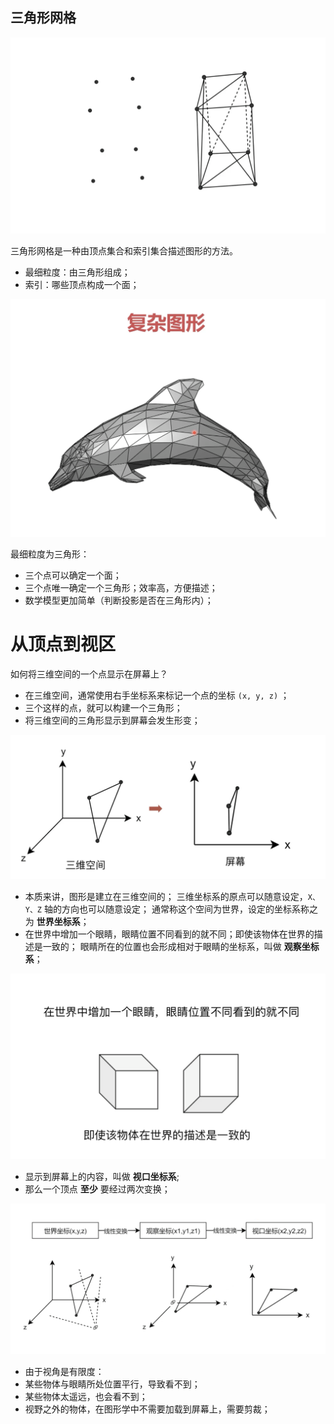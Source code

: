 ## 三角形网格

![三角形网格](assets/图形学_三角形网格.PNG)

三角形网格是一种由顶点集合和索引集合描述图形的方法。
* 最细粒度：由三角形组成；
* 索引：哪些顶点构成一个面；

![三角形网格](assets/图形学_三角形网格_复杂图形.PNG)

最细粒度为三角形：
* 三个点可以确定一个面；
* 三个点唯一确定一个三角形；效率高，方便描述；
* 数学模型更加简单（判断投影是否在三角形内）；

# 从顶点到视区

如何将三维空间的一个点显示在屏幕上？
* 在三维空间，通常使用右手坐标系来标记一个点的坐标 `(x, y, z)` ；
* 三个这样的点，就可以构建一个三角形；
* 将三维空间的三角形显示到屏幕会发生形变；

![三角形从顶点到视区](assets/图形学_三角形从顶点到视区的形变.PNG)

* 本质来讲，图形是建立在三维空间的；
 三维坐标系的原点可以随意设定，`X、Y、Z` 轴的方向也可以随意设定；
 通常称这个空间为世界，设定的坐标系称之为 __世界坐标系__；
* 在世界中增加一个眼睛，眼睛位置不同看到的就不同；即使该物体在世界的描述是一致的；
 眼睛所在的位置也会形成相对于眼睛的坐标系，叫做 __观察坐标系__；
 
![世界中增加一个眼睛](assets/图形学_世界中增加一个眼睛.PNG)
  
* 显示到屏幕上的内容，叫做 __视口坐标系__;
* 那么一个顶点 __至少__ 要经过两次变换；

![从顶点到视区至少经过两次变换](assets/图形学_从顶点到视区至少经过两次变换.PNG)

* 由于视角是有限度：
 * 某些物体与眼睛所处位置平行，导致看不到；
 * 某些物体太遥远，也会看不到；
* 视野之外的物体，在图形学中不需要加载到屏幕上，需要剪裁； 
